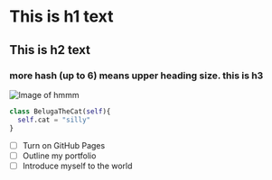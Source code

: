 # This is h1 text
## This is h2 text
### more hash (up to 6) means upper heading size. this is h3

![Image of hmmm](https://preview.redd.it/1rxdhjjf67791.jpg?width=1080&crop=smart&auto=webp&s=080bb522a03c0438d43be3562bb6d9726a27db4d)


```python
class BelugaTheCat(self){
  self.cat = "silly"
}

```

- [ ] Turn on GitHub Pages
- [ ] Outline my portfolio
- [ ] Introduce myself to the world
